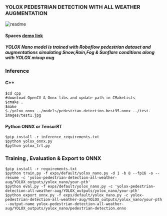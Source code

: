 ### YOLOX PEDESTRIAN DETECTION WITH ALL WEATHER AUGMENTATION ###
![readme](readme.png)


#### Spaces [demo link](https://huggingface.co/spaces/vk888/yolox-pedestrian-detection-all-weather-augmentation) ####

##### YOLOX Nano model is trained with Roboflow pedestrian dataset and augmentations simulating Snow,Rain,Fog & Sunflare conditions along with YOLOX mixup aug #####

### Inference ###

#### C++ ####

```commandline
$cd cpp
#download OpenCV & Onnx libs and update path in CMakeLists
$cmake .
$make 
$./yolox_onnx ../models/pedestrian-detection-best95.onnx ../test-images/test1.jpg
```

#### Python ONNX or TensorRT ####

```commandline
$pip install -r inference_requirements.txt
$python yolox_onnx.py
$python yolox_trt.py
```



### Training , Evaluation & Export to ONNX ###

```commandline
$pip install -r requirements.txt
$python train.py -f exps/default/yolox_nano.py -d 1 -b 8 --fp16 -o --resume -c 'yolox-pedestrian-detection-all-weather-aug/YOLOX_outputs/yolox_nano/your-pth'
$python eval.py -f exps/default/yolox_nano.py -c 'yolox-pedestrian-detection-all-weather-aug/YOLOX_outputs/yolox_nano/your-pth'
$python export_onnx.py -f exps/default/yolox_nano.py -c yolox-pedestrian-detection-all-weather-aug/YOLOX_outputs/yolox_nano/your-pth  --output-name yolox-pedestrian-detection-all-weather-aug/YOLOX_outputs/yolox_nano/pedestrian-detection.onnx
```